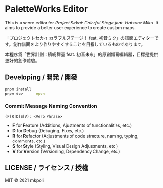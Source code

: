 # PaletteWorks Editor

This is a score editor for *Project Sekai: Colorful Stage feat. Hatsune Miku*. It aims to provide a better user experience to create custom maps.

「プロジェクトセカイ カラフルステージ！ feat. 初音ミク」の譜面エディターです。創作譜面をより作りやすくすることを目指しているものであります。

本程序爲「世界計劃：繽紛舞臺 feat. 初音未來」的原創譜面編輯器，目標是提供更好的創作體驗。

## Developing / 開発 / 開發

```bash
pnpm install
pnpm dev -- --open
```

### Commit Message Naming Convention

```
(F|R|D|S|V): <Verb Phrase>
```

- **F** for **F**eature (Additions, Ajustments of functionalities, etc.)
- **D** for **D**ebug (Debuging, Fixes, etc.)
- **R** for **R**efactor (Adjustments of code structure, naming, typing, comments, etc.)
- **S** for **S**tyle (Styling, Visual Design Adjustments, etc.)
- **V** for **V**ersion (Versioning, Dependency Change, etc.)

## LICENSE / ライセンス / 授權

MIT © 2021 mkpoli